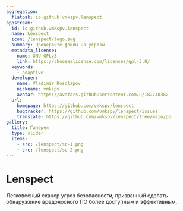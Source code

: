 ```yaml
---
aggregation:
  flatpak: io.github.vmkspv.lenspect
appstream:
  id: io.github.vmkspv.lenspect
  name: Lenspect
  icon: /lenspect/logo.svg
  summary: Проверяйте файлы на угрозы
  metadata_license:
    name: GNU GPLv3
    link: https://choosealicense.com/licenses/gpl-3.0/
  keywords:
    - adaptive
  developer:
    name: Vladimir Kosolapov
    nickname: vmkspv
    avatar: https://avatars.githubusercontent.com/u/182748382
  url:
    homepage: https://github.com/vmkspv/lenspect
    bugtracker: https://github.com/vmkspv/lenspect/issues
    translate: https://github.com/vmkspv/lenspect/tree/main/po
gallery:
  title: Галерея
  type: slider
  items:
    - src: /lenspect/sc-1.png
    - src: /lenspect/sc-2.png
---
```


# Lenspect

Легковесный сканер угроз безопасности, призванный сделать обнаружение вредоносного ПО более доступным и эффективным.

<AGWGallery />

<!--@include: @apps/.parts/install/content-flatpak.md-->
